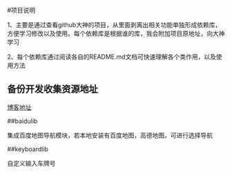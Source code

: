 #项目说明

1、主要是通过查看github大神的项目，从里面剥离出相关功能单独形成依赖库，方便学习修改以及使用。每个依赖库是根据谁的库，我会附加项目原地址，向大神学习

2、每个依赖库通过阅读各自的README.md文档可快速理解各个类作用，以及使用方法

## 备份开发收集资源地址
 [博客地址](http://blog.csdn.net/lienlin/article/details/69944720)

##baidulib

集成百度地图导航模块，若本地安装有百度地图，高德地图，可进行选择导航

##keyboardlib

自定义输入车牌号


